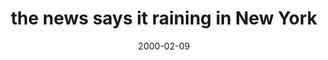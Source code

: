 ---
layout: base.njk
title : 'the news says it raining in New York' 
view_title : 'the news says it raining in New York' 
year : '2000' 
date : '2000-02-09' 
img_file : '/drawing/theysay.png' 
html_file : 'thenews' 
next_html : 'itsureis.html' 
year_order : '146' 
permalink : "title/{{html_file}}.html"
---